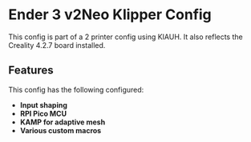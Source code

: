 # Ender 3 v2Neo Klipper Config

This config is part of a 2 printer config using KIAUH.
It also reflects the Creality 4.2.7 board installed.

## Features

This config has the following configured:

- **Input shaping**
- **RPI Pico MCU**
- **KAMP for adaptive mesh**
- **Various custom macros**
